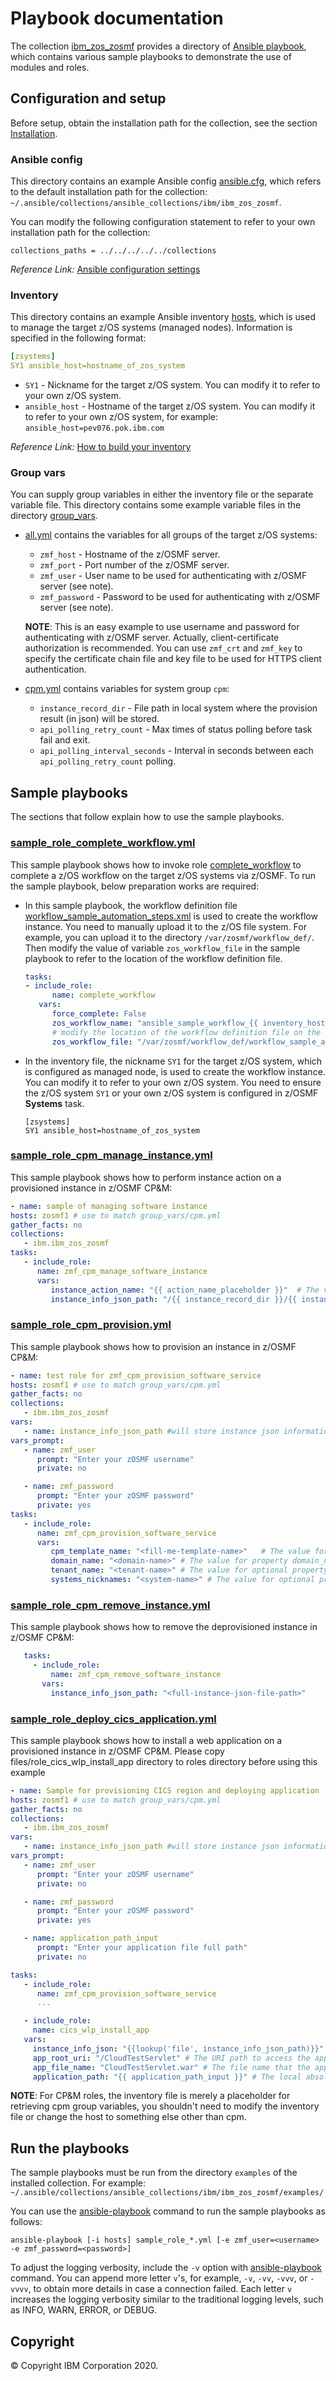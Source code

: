 # Playbook documentation
The collection [ibm_zos_zosmf](../README.md) provides a directory of [Ansible playbook](https://docs.ansible.com/ansible/latest/user_guide/playbooks_intro.html#playbooks-intro), which contains various sample playbooks to demonstrate the use of modules and roles.


## Configuration and setup
Before setup, obtain the installation path for the collection, see the section [Installation](../README.md#Installation).

### Ansible config
This directory contains an example Ansible config [ansible.cfg](ansible.cfg), which refers to the default installation path for the collection:
`~/.ansible/collections/ansible_collections/ibm/ibm_zos_zosmf`.

You can modify the following configuration statement to refer to your own installation path for the collection:

```
collections_paths = ../../../../../collections
```

*Reference Link:* [Ansible configuration settings](https://docs.ansible.com/ansible/latest/reference_appendices/config.html#ansible-configuration-settings-locations)

### Inventory
This directory contains an example Ansible inventory [hosts](hosts), which is used to manage the target z/OS systems (managed nodes). Information is specified in the following format:

```yml
[zsystems]
SY1 ansible_host=hostname_of_zos_system
```

- `SY1` - Nickname for the target z/OS system. You can modify it to refer to your own z/OS system.
- `ansible_host` - Hostname of the target z/OS system. You can modify it to refer to your own z/OS system, for example: `ansible_host=pev076.pok.ibm.com`

*Reference Link:* [How to build your inventory](https://docs.ansible.com/ansible/latest/user_guide/intro_inventory.html#intro-inventory)

### Group vars
You can supply group variables in either the inventory file or the separate variable file. This directory contains some example variable files in the directory [group_vars](group_vars/).

- [all.yml](group_vars/all.yml) contains the variables for all groups of the target z/OS systems:
   - `zmf_host` - Hostname of the z/OSMF server.
   - `zmf_port` - Port number of the z/OSMF server.
   - `zmf_user` - User name to be used for authenticating with z/OSMF server (see note).
   - `zmf_password` - Password to be used for authenticating with z/OSMF server (see note).

   **NOTE**: This is an easy example to use username and password for authenticating with z/OSMF server. Actually, client-certificate authorization is recommended. You can use `zmf_crt` and `zmf_key` to specify the certificate chain file and key file to be used for HTTPS client authentication.

- [cpm.yml](group_vars/cpm.yml) contains variables for system group `cpm`:
  - `instance_record_dir` - File path in local system where the provision result (in json) will be stored.
  - `api_polling_retry_count` - Max times of status polling before task fail and exit.
  - `api_polling_interval_seconds` - Interval in seconds between each `api_polling_retry_count` polling.


## Sample playbooks
The sections that follow explain how to use the sample playbooks.

### [sample_role_complete_workflow.yml](sample_role_complete_workflow.yml)
This sample playbook shows how to invoke role [complete_workflow](../roles/complete_workflow/README.md) to complete a z/OS workflow on the target z/OS systems via z/OSMF. To run the sample playbook, below preparation works are required:

- In this sample playbook, the workflow definition file [workflow_sample_automation_steps.xml](files/workflow_sample_automation_steps.xml) is used to create the workflow instance. You need to manually upload it to the z/OS file system. For example, you can upload it to the directory `/var/zosmf/workflow_def/`. Then modify the value of variable `zos_workflow_file` in the sample playbook to refer to the location of the workflow definition file.

   ```yaml
   tasks:
   - include_role:
         name: complete_workflow
      vars:
         force_complete: False
         zos_workflow_name: "ansible_sample_workflow_{{ inventory_hostname }}"
         # modify the location of the workflow definition file on the z/OS file system
         zos_workflow_file: "/var/zosmf/workflow_def/workflow_sample_automation_steps.xml"
   ```

- In the inventory file, the nickname `SY1` for the target z/OS system, which is configured as managed node, is used to create the workflow instance. You can modify it to refer to your own z/OS system. You need to ensure the z/OS system `SY1` or your own z/OS system is configured in z/OSMF **Systems** task.

   ```
   [zsystems]
   SY1 ansible_host=hostname_of_zos_system
   ```

### [sample_role_cpm_manage_instance.yml](sample_role_cpm_manage_instance.yml)
This sample playbook shows how to perform instance action on a provisioned instance in z/OSMF CP&M:

   ```yaml
   - name: sample of managing software instance
   hosts: zosmf1 # use to match group_vars/cpm.yml
   gather_facts: no
   collections:
      - ibm.ibm_zos_zosmf
   tasks:
      - include_role:
         name: zmf_cpm_manage_software_instance
         vars:
            instance_action_name: "{{ action_name_placeholder }}"  # The value for property instance_action_name identifies which instance action user wants to perform
            instance_info_json_path: "/{{ instance_record_dir }}/{{ instanceID }}-{{ externalName }}.json"  # The value for property instance_info_json_path identifies full file path of the provisioned instance json file that is created by zmf_cpm_provision_software_service role, common format is /{{ instance_record_dir }}/{{ instanceID }}-{{ externalName }}.json
   ```

### [sample_role_cpm_provision.yml](sample_role_cpm_provision.yml)
This sample playbook shows how to provision an instance in z/OSMF CP&M:

   ```yaml
   - name: test role for zmf_cpm_provision_software_service
   hosts: zosmf1 # use to match group_vars/cpm.yml
   gather_facts: no
   collections:
      - ibm.ibm_zos_zosmf
   vars:
      - name: instance_info_json_path #will store instance json information globally thru the playbook
   vars_prompt:
      - name: zmf_user
         prompt: "Enter your zOSMF username"
         private: no

      - name: zmf_password
         prompt: "Enter your zOSMF password"
         private: yes
   tasks:
      - include_role:
         name: zmf_cpm_provision_software_service
         vars:
            cpm_template_name: "<fill-me-template-name>"   # The value for property cpm_template_name which identifies the template (software service) user wants to provision with Cloud Provisioning & Management
            domain_name: "<domain-name>" # The value for property domain_name which identifies CP&M domain in which specified template is defined
            tenant_name: "<tenant-name>" # The value for optional property tenant_name which identifies CP&M tenant that is associated with the zmf_user that is provisioning the template
            systems_nicknames: "<system-name>" # The value for optional property systems_nicknames which identifies on which system the software instance will be provisioned
   ```

### [sample_role_cpm_remove_instance.yml](sample_role_cpm_remove_instance.yml)

This sample playbook shows how to remove the deprovisioned instance in z/OSMF CP&M:

   ```yaml
      tasks:
        - include_role:
            name: zmf_cpm_remove_software_instance
          vars:
            instance_info_json_path: "<full-instance-json-file-path>"
   ```

### [sample_role_deploy_cics_application.yml](sample_role_deploy_cics_application.yml)
This sample playbook shows how to install a web application on a provisioned instance in z/OSMF CP&M. Please copy files/role_cics_wlp_install_app directory to roles directory before using this example

   ```yaml
   - name: Sample for provisioning CICS region and deploying application
   hosts: zosmf1 # use to match group_vars/cpm.yml
   gather_facts: no
   collections:
      - ibm.ibm_zos_zosmf
   vars:
      - name: instance_info_json_path #will store instance json information globally thru the playbook
   vars_prompt:
      - name: zmf_user
         prompt: "Enter your zOSMF username"
         private: no

      - name: zmf_password
         prompt: "Enter your zOSMF password"
         private: yes

      - name: application_path_input
         prompt: "Enter your application file full path"
         private: no

   tasks:
      - include_role:
         name: zmf_cpm_provision_software_service
         ...

      - include_role:
        name: cics_wlp_install_app
      vars:
        instance_info_json: "{{lookup('file', instance_info_json_path)}}" # Path of the instance json file contains cics public variables
        app_root_uri: "/CloudTestServlet" # The URI path to access the application once upload
        app_file_name: "CloudTestServlet.war" # The file name that the application file will be written to the USS file system in z/OS
        application_path: "{{ application_path_input }}" # The local absolute file path to the application binary file
   ```

**NOTE**: For CP&M roles, the inventory file is merely a placeholder for retrieving cpm group variables, you shouldn't need to modify the inventory file or change the host to something else other than cpm.


## Run the playbooks
The sample playbooks must be run from the directory `examples` of the installed collection. For example:
`~/.ansible/collections/ansible_collections/ibm/ibm_zos_zosmf/examples/`

You can use the [ansible-playbook](https://docs.ansible.com/ansible/latest/cli/ansible-playbook.html) command to run the sample playbooks as follows:

```
ansible-playbook [-i hosts] sample_role_*.yml [-e zmf_user=<username> -e zmf_password=<password>]
```

To adjust the logging verbosity, include the `-v` option with [ansible-playbook](https://docs.ansible.com/ansible/latest/cli/ansible-playbook.html) command. You can append more letter `v`'s, for example, `-v`, `-vv`, `-vvv`, or `-vvvv`, to obtain more details in case a connection failed. Each letter `v` increases the logging verbosity similar to the traditional logging levels, such as INFO, WARN, ERROR, or DEBUG.


## Copyright
© Copyright IBM Corporation 2020.
